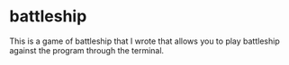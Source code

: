 # battleship
This is a game of battleship that I wrote that allows you to play battleship against the program through the terminal.
